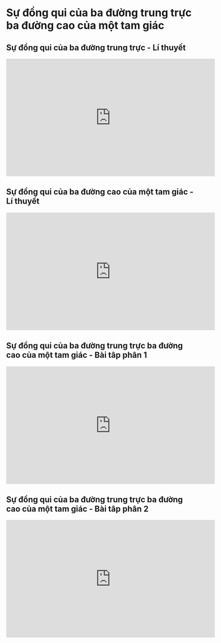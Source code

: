 # Sự đồng qui của ba đường trung trực ba đường cao của một tam giác
## Sự đồng qui của ba đường trung trực - Lí thuyết
<iframe width="560" height="315" src="https://www.youtube.com/embed/Q22jw6ztaps?si=HuMlSxV6XvIqO38j" title="YouTube video player" frameborder="0" allow="accelerometer; autoplay; clipboard-write; encrypted-media; gyroscope; picture-in-picture; web-share" referrerpolicy="strict-origin-when-cross-origin" allowfullscreen></iframe>

## Sự đồng qui của ba đường cao của một tam giác - Lí thuyết
<iframe width="560" height="315" src="https://www.youtube.com/embed/vwYeG-29qrA?si=BHM3IksSdP0qM33B" title="YouTube video player" frameborder="0" allow="accelerometer; autoplay; clipboard-write; encrypted-media; gyroscope; picture-in-picture; web-share" referrerpolicy="strict-origin-when-cross-origin" allowfullscreen></iframe>

## Sự đồng qui của ba đường trung trực ba đường cao của một tam giác - Bài tâp phân 1
<iframe width="560" height="315" src="https://www.youtube.com/embed/AXDo4VpdOzU?si=DFsMrL2bRGPSaObb" title="YouTube video player" frameborder="0" allow="accelerometer; autoplay; clipboard-write; encrypted-media; gyroscope; picture-in-picture; web-share" referrerpolicy="strict-origin-when-cross-origin" allowfullscreen></iframe>

## Sự đồng qui của ba đường trung trực ba đường cao của một tam giác - Bài tâp phân 2
<iframe width="560" height="315" src="https://www.youtube.com/embed/l70rjIQRHIg?si=QYH1wl_-ekDOHK--" title="YouTube video player" frameborder="0" allow="accelerometer; autoplay; clipboard-write; encrypted-media; gyroscope; picture-in-picture; web-share" referrerpolicy="strict-origin-when-cross-origin" allowfullscreen></iframe>
